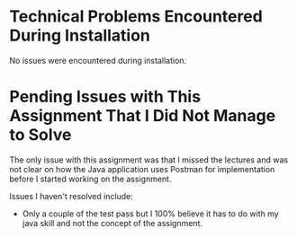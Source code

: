 # Technical Problems Encountered During Installation

No issues were encountered during installation.

# Pending Issues with This Assignment That I Did Not Manage to Solve

The only issue with this assignment was that I missed the lectures and was 
not clear on how the Java application uses Postman for implementation before 
I started working on the assignment.

Issues I haven't resolved include:
- Only a couple of the test pass but I 100% believe it has to do with my java skill and not the concept of the assignment.